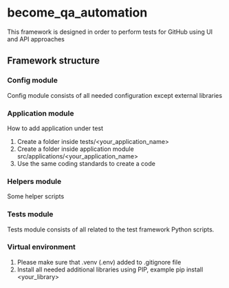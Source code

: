 # become_qa_automation

This framework is designed in order to perform tests for GitHub using UI and API approaches
## Framework structure
### Config module
Config module consists of all needed configuration except external libraries
### Application module 
How to add application under test
1. Create a folder inside tests/<your_application_name>
2. Create a folder inside application module src/applications/<your_application_name>
3. Use the same coding standards to create a code
### Helpers module
Some helper scripts
### Tests module
Tests module consists of all related to the test framework Python scripts.
### Virtual environment 
1. Please make sure that .venv (.env) added to .gitignore file
2. Install all needed additional libraries using PIP, example pip install <your_library>
